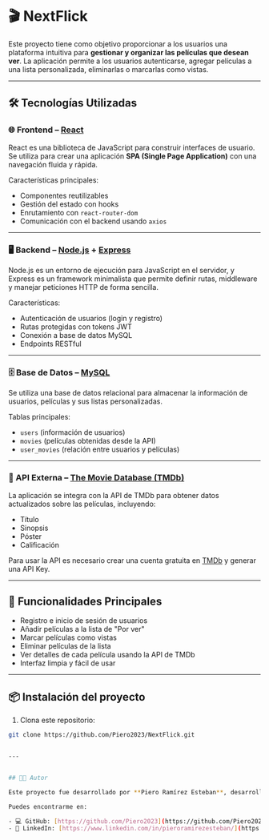 # 🎬 NextFlick

Este proyecto tiene como objetivo proporcionar a los usuarios una plataforma intuitiva para **gestionar y organizar las películas que desean ver**. La aplicación permite a los usuarios autenticarse, agregar películas a una lista personalizada, eliminarlas o marcarlas como vistas.

---

## 🛠 Tecnologías Utilizadas

### 🌐 Frontend – [React](https://reactjs.org/)
React es una biblioteca de JavaScript para construir interfaces de usuario. Se utiliza para crear una aplicación **SPA (Single Page Application)** con una navegación fluida y rápida.

Características principales:
- Componentes reutilizables
- Gestión del estado con hooks
- Enrutamiento con `react-router-dom`
- Comunicación con el backend usando `axios`

---

### 🖥️ Backend – [Node.js](https://nodejs.org/) + [Express](https://expressjs.com/)
Node.js es un entorno de ejecución para JavaScript en el servidor, y Express es un framework minimalista que permite definir rutas, middleware y manejar peticiones HTTP de forma sencilla.

Características:
- Autenticación de usuarios (login y registro)
- Rutas protegidas con tokens JWT
- Conexión a base de datos MySQL
- Endpoints RESTful

---

### 🗄️ Base de Datos – [MySQL](https://www.mysql.com/)
Se utiliza una base de datos relacional para almacenar la información de usuarios, películas y sus listas personalizadas.

Tablas principales:
- `users` (información de usuarios)
- `movies` (películas obtenidas desde la API)
- `user_movies` (relación entre usuarios y películas)

---

### 🎥 API Externa – [The Movie Database (TMDb)](https://www.themoviedb.org/)
La aplicación se integra con la API de TMDb para obtener datos actualizados sobre las películas, incluyendo:
- Título
- Sinopsis
- Póster
- Calificación

Para usar la API es necesario crear una cuenta gratuita en [TMDb](https://www.themoviedb.org/) y generar una API Key.

---

## 🚀 Funcionalidades Principales

- Registro e inicio de sesión de usuarios
- Añadir películas a la lista de "Por ver"
- Marcar películas como vistas
- Eliminar películas de la lista
- Ver detalles de cada película usando la API de TMDb
- Interfaz limpia y fácil de usar

---

## 📦 Instalación del proyecto

1. Clona este repositorio:

```bash
git clone https://github.com/Piero2023/NextFlick.git


---


## 👨‍💻 Autor

Este proyecto fue desarrollado por **Piero Ramírez Esteban**, desarrollador web con interés en proyectos fullstack y en constante aprendizaje.

Puedes encontrarme en:

- 💻 GitHub: [https://github.com/Piero2023](https://github.com/Piero2023)  
- 💼 LinkedIn: [https://www.linkedin.com/in/pieroramirezesteban/](https://www.linkedin.com/in/pieroramirezesteban/)